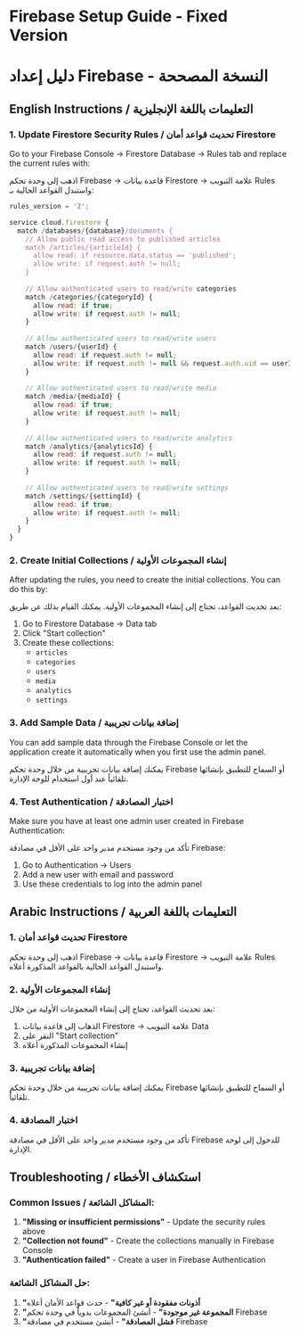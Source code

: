 # Firebase Setup Guide - Fixed Version
# دليل إعداد Firebase - النسخة المصححة

## English Instructions / التعليمات باللغة الإنجليزية

### 1. Update Firestore Security Rules / تحديث قواعد أمان Firestore

Go to your Firebase Console → Firestore Database → Rules tab and replace the current rules with:

اذهب إلى وحدة تحكم Firebase → قاعدة بيانات Firestore → علامة التبويب Rules واستبدل القواعد الحالية بـ:

```javascript
rules_version = '2';

service cloud.firestore {
  match /databases/{database}/documents {
    // Allow public read access to published articles
    match /articles/{articleId} {
      allow read: if resource.data.status == 'published';
      allow write: if request.auth != null;
    }
    
    // Allow authenticated users to read/write categories
    match /categories/{categoryId} {
      allow read: if true;
      allow write: if request.auth != null;
    }
    
    // Allow authenticated users to read/write users
    match /users/{userId} {
      allow read: if request.auth != null;
      allow write: if request.auth != null && request.auth.uid == userId;
    }
    
    // Allow authenticated users to read/write media
    match /media/{mediaId} {
      allow read: if true;
      allow write: if request.auth != null;
    }
    
    // Allow authenticated users to read/write analytics
    match /analytics/{analyticsId} {
      allow read: if request.auth != null;
      allow write: if request.auth != null;
    }
    
    // Allow authenticated users to read/write settings
    match /settings/{settingId} {
      allow read: if true;
      allow write: if request.auth != null;
    }
  }
}
```

### 2. Create Initial Collections / إنشاء المجموعات الأولية

After updating the rules, you need to create the initial collections. You can do this by:

بعد تحديث القواعد، تحتاج إلى إنشاء المجموعات الأولية. يمكنك القيام بذلك عن طريق:

1. Go to Firestore Database → Data tab
2. Click "Start collection" 
3. Create these collections:
   - `articles`
   - `categories` 
   - `users`
   - `media`
   - `analytics`
   - `settings`

### 3. Add Sample Data / إضافة بيانات تجريبية

You can add sample data through the Firebase Console or let the application create it automatically when you first use the admin panel.

يمكنك إضافة بيانات تجريبية من خلال وحدة تحكم Firebase أو السماح للتطبيق بإنشائها تلقائياً عند أول استخدام للوحة الإدارة.

### 4. Test Authentication / اختبار المصادقة

Make sure you have at least one admin user created in Firebase Authentication:

تأكد من وجود مستخدم مدير واحد على الأقل في مصادقة Firebase:

1. Go to Authentication → Users
2. Add a new user with email and password
3. Use these credentials to log into the admin panel

## Arabic Instructions / التعليمات باللغة العربية

### 1. تحديث قواعد أمان Firestore

اذهب إلى وحدة تحكم Firebase → قاعدة بيانات Firestore → علامة التبويب Rules واستبدل القواعد الحالية بالقواعد المذكورة أعلاه.

### 2. إنشاء المجموعات الأولية

بعد تحديث القواعد، تحتاج إلى إنشاء المجموعات الأولية من خلال:
1. الذهاب إلى قاعدة بيانات Firestore → علامة التبويب Data
2. النقر على "Start collection"
3. إنشاء المجموعات المذكورة أعلاه

### 3. إضافة بيانات تجريبية

يمكنك إضافة بيانات تجريبية من خلال وحدة تحكم Firebase أو السماح للتطبيق بإنشائها تلقائياً.

### 4. اختبار المصادقة

تأكد من وجود مستخدم مدير واحد على الأقل في مصادقة Firebase للدخول إلى لوحة الإدارة.

## Troubleshooting / استكشاف الأخطاء

### Common Issues / المشاكل الشائعة:

1. **"Missing or insufficient permissions"** - Update the security rules above
2. **"Collection not found"** - Create the collections manually in Firebase Console
3. **"Authentication failed"** - Create a user in Firebase Authentication

### حل المشاكل الشائعة:

1. **"أذونات مفقودة أو غير كافية"** - حدث قواعد الأمان أعلاه
2. **"المجموعة غير موجودة"** - أنشئ المجموعات يدوياً في وحدة تحكم Firebase
3. **"فشل المصادقة"** - أنشئ مستخدم في مصادقة Firebase
